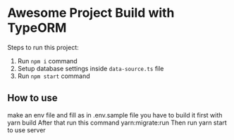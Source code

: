 # Awesome Project Build with TypeORM

Steps to run this project:

1. Run `npm i` command
2. Setup database settings inside `data-source.ts` file
3. Run `npm start` command

## How to use

make an env file and fill as in .env.sample file
you have to build it first with yarn build
After that run this command yarn:migrate:run
Then run yarn start to use server
